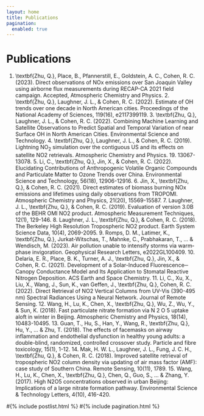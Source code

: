 ```yaml
---
layout: home
title: Publications
pagination:
  enabled: true
---
```


# Publications

   1. \textbf{Zhu, Q.}, Place, B., Pfannerstill, E., Goldstein, A. C., Cohen, R. C. (2023). Direct observations of NOx emissions over San Joaquin Valley using airborne flux measurements during RECAP-CA 2021 field campaign. Accepted, Atmospheric Chemistry and Physics.
    2. \textbf{Zhu, Q.}, Laughner, J. L., & Cohen, R. C. (2022). Estimate of OH trends over one decade in North American cities. Proceedings of the National Academy of Sciences, 119(16), e2117399119.
    3. \textbf{Zhu, Q.}, Laughner, J. L., & Cohen, R. C. (2022). Combining Machine Learning and Satellite Observations to Predict Spatial and Temporal Variation of near Surface OH in North American Cities. Environmental Science and Technology.
    4. \textbf{Zhu, Q.}, Laughner, J. L., & Cohen, R. C. (2019). Lightning NO$_2$ simulation over the contiguous US and its effects on satellite NO2 retrievals. Atmospheric Chemistry and Physics. 19. 13067-13078.
    5. Li, C., \textbf{Zhu, Q.}, Jin, X., & Cohen, R. C. (2022). Elucidating Contributions of Anthropogenic Volatile Organic Compounds and Particulate Matter to Ozone Trends over China. Environmental Science and Technology, 56(18), 12906-12916.
    6. Jin, X., \textbf{Zhu, Q.}, & Cohen, R. C. (2021). Direct estimates of biomass burning NOx emissions and lifetimes using daily observations from TROPOMI. Atmospheric Chemistry and Physics, 21(20), 15569-15587.
    7. Laughner, J. L., \textbf{Zhu, Q.}, & Cohen, R. C. (2019). Evaluation of version 3.0B of the BEHR OMI NO2 product. Atmospheric Measurement Techniques, 12(1), 129-146.
    8. Laughner, J. L., \textbf{Zhu, Q.}, & Cohen, R. C. (2018). The Berkeley High Resolution Tropospheric NO2 product. Earth System Science Data, 10(4), 2069-2095.
    9. Romps, D. M., Latimer, K., \textbf{Zhu, Q.}, Jurkat‐Witschas, T., Mahnke, C., Prabhakaran, T., ... & Wendisch, M. (2023). Air pollution unable to intensify storms via warm‐phase invigoration. Geophysical Research Letters, e2022GL100409.
    10. Delaria, E. R., Place, B. K., Turner, A. J., \textbf{Zhu, Q.}, Jin, X., & Cohen, R. C. (2021). Development of a Solar-Induced Fluorescence─ Canopy Conductance Model and Its Application to Stomatal Reactive Nitrogen Deposition. ACS Earth and Space Chemistry.
    11. Li, C., Xu, X., Liu, X., Wang, J., Sun, K., van Geffen, J., \textbf{Zhu, Q.}, Cohen, R. C. (2022). Direct Retrieval of NO2 Vertical Columns from UV-Vis (390-495 nm) Spectral Radiances Using a Neural Network. Journal of Remote Sensing.
    12. Wang, H., Lu, K., Chen, X., \textbf{Zhu, Q.}, Wu, Z., Wu, Y., & Sun, K. (2018). Fast particulate nitrate formation via N 2 O 5 uptake aloft in winter in Beijing. Atmospheric Chemistry and Physics, 18(14), 10483-10495.
    13. Guan, T., Hu, S., Han, Y., Wang, R., \textbf{Zhu, Q.}, Hu, Y., ... & Zhu, T. (2018). The effects of facemasks on airway inflammation and endothelial dysfunction in healthy young adults: a double-blind, randomized, controlled crossover study. Particle and fibre toxicology, 15(1), 1-12.
    14. Mak, H. W. L., Laughner, J. L., Fung, J. C. H., \textbf{Zhu, Q.}, & Cohen, R. C. (2018). Improved satellite retrieval of tropospheric NO2 column density via updating of air mass factor (AMF): case study of Southern China. Remote Sensing, 10(11), 1789.
    15. Wang, H., Lu, K., Chen, X., \textbf{Zhu, Q.}, Chen, Q., Guo, S., ... & Zhang, Y. (2017). High N2O5 concentrations observed in urban Beijing: Implications of a large nitrate formation pathway. Environmental Science & Technology Letters, 4(10), 416-420.
      
#{% include postlist.html %}
#{% include pagination.html %}
